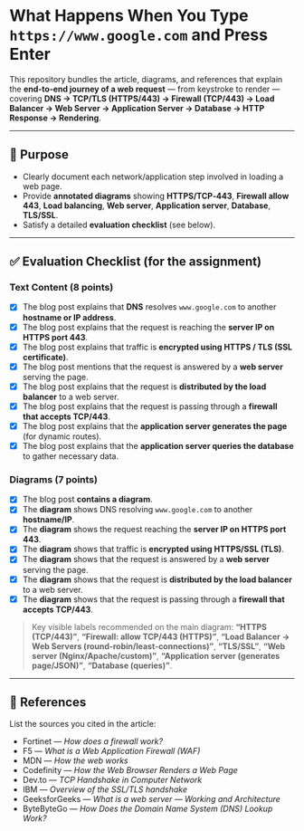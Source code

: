 # What Happens When You Type `https://www.google.com` and Press Enter

This repository bundles the article, diagrams, and references that explain the **end‑to‑end journey of a web request** — from keystroke to render — covering **DNS → TCP/TLS (HTTPS/443) → Firewall (TCP/443) → Load Balancer → Web Server → Application Server → Database → HTTP Response → Rendering**.

---

## 🎯 Purpose

- Clearly document each network/application step involved in loading a web page.
- Provide **annotated diagrams** showing **HTTPS/TCP‑443**, **Firewall allow 443**, **Load balancing**, **Web server**, **Application server**, **Database**, **TLS/SSL**.
- Satisfy a detailed **evaluation checklist** (see below).

---

## ✅ Evaluation Checklist (for the assignment)

### Text Content (8 points)
- [x] The blog post explains that **DNS** resolves `www.google.com` to another **hostname or IP address**.
- [x] The blog post explains that the request is reaching the **server IP on HTTPS port 443**.
- [x] The blog post explains that traffic is **encrypted using HTTPS / TLS (SSL certificate)**.
- [x] The blog post mentions that the request is answered by a **web server** serving the page.
- [x] The blog post explains that the request is **distributed by the load balancer** to a web server.
- [x] The blog post explains that the request is passing through a **firewall that accepts TCP/443**.
- [x] The blog post explains that the **application server generates the page** (for dynamic routes).
- [x] The blog post explains that the **application server queries the database** to gather necessary data.

### Diagrams (7 points)
- [x] The blog post **contains a diagram**.
- [x] The **diagram** shows DNS resolving `www.google.com` to another **hostname/IP**.
- [x] The **diagram** shows the request reaching the **server IP on HTTPS port 443**.
- [x] The **diagram** shows that traffic is **encrypted using HTTPS/SSL (TLS)**.
- [x] The **diagram** shows that the request is answered by a **web server** serving the page.
- [x] The **diagram** shows that the request is **distributed by the load balancer** to a web server.
- [x] The **diagram** shows that the request is passing through a **firewall that accepts TCP/443**.

> Key visible labels recommended on the main diagram: **“HTTPS (TCP/443)”**, **“Firewall: allow TCP/443 (HTTPS)”**, **“Load Balancer → Web Servers (round‑robin/least‑connections)”**, **“TLS/SSL”**, **“Web server (Nginx/Apache/custom)”**, **“Application server (generates page/JSON)”**, **“Database (queries)”**.

---

## 🔗 References

List the sources you cited in the article:

- Fortinet — *How does a firewall work?*
- F5 — *What is a Web Application Firewall (WAF)*
- MDN — *How the web works*
- Codefinity — *How the Web Browser Renders a Web Page*
- Dev.to — *TCP Handshake in Computer Network*
- IBM — *Overview of the SSL/TLS handshake*
- GeeksforGeeks — *What is a web server — Working and Architecture*
- ByteByteGo — *How Does the Domain Name System (DNS) Lookup Work?*
